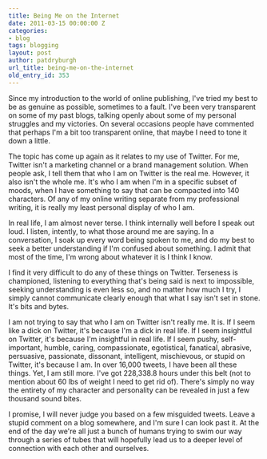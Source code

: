 ```yaml
---
title: Being Me on the Internet
date: 2011-03-15 00:00:00 Z
categories:
- blog
tags: blogging
layout: post
author: patdryburgh
url_title: being-me-on-the-internet
old_entry_id: 353
---
```


Since my introduction to the world of online publishing, I've tried my best to be as genuine as possible, sometimes to a fault. I've been very transparent on some of my past blogs, talking openly about some of my personal struggles and my victories. On several occasions people have commented that perhaps I'm a bit too transparent online, that maybe I need to tone it down a little.

The topic has come up again as it relates to my use of Twitter. For me, Twitter isn't a marketing channel or a brand management solution. When people ask, I tell them that who I am on Twitter is the real me. However, it also isn't the whole me. It's who I am when I'm in a specific subset of moods, when I have something to say that can be compacted into 140 characters. Of any of my online writing separate from my professional writing, it is really my least personal display of who I am. 

In real life, I am almost never terse. I think internally well before I speak out loud. I listen, intently, to what those around me are saying. In a conversation, I soak up every word being spoken to me, and do my best to seek a better understanding if I'm confused about something. I admit that most of the time, I'm wrong about whatever it is I think I know.

I find it very difficult to do any of these things on Twitter. Terseness is championed, listening to everything that's being said is next to impossible, seeking understanding is even less so, and no matter how much I try, I simply cannot communicate clearly enough that what I say isn't set in stone. It's bits and bytes.

I am not trying to say that who I am on Twitter isn't really me. It is. If I seem like a dick on Twitter, it's because I'm a dick in real life. If I seem insightful on Twitter, it's because I'm insightful in real life. If I seem pushy, self-important, humble, caring, compassionate, egotistical, fanatical, abrasive, persuasive, passionate, dissonant, intelligent, mischievous, or stupid on Twitter, it's because I am. In over 16,000 tweets, I have been all these things. Yet, I am still more. I've got 228,338.8 hours under this belt (not to mention about 60 lbs of weight I need to get rid of). There's simply no way the entirety of my character and personality can be revealed in just a few thousand sound bites.

I promise, I will never judge you based on a few misguided tweets. Leave a stupid comment on a blog somewhere, and I'm sure I can look past it. At the end of the day we're all just a bunch of humans trying to swim our way through a series of tubes that will hopefully lead us to a deeper level of connection with each other and ourselves.